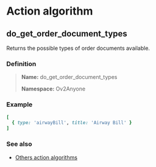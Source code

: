 # Action algorithm

## do_get_order_document_types

Returns the possible types of order documents available.
    
### Definition

> **Name:** do_get_order_document_types
> 
> **Namespace:** Ov2Anyone

### Example
```ruby
[
  { type: 'airwayBill', title: 'Airway Bill' }
]
```

### See also
* [Others action algorithms](overview?id=do_get_order_document_types)